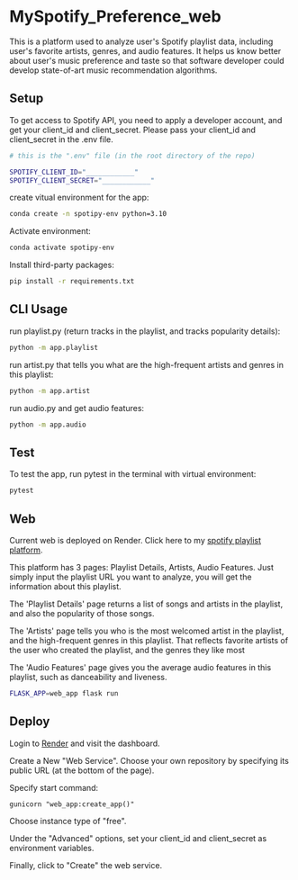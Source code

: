 # MySpotify_Preference_web

This is a platform used to analyze user's Spotify playlist data, including user's favorite artists, genres, and audio features. It helps us know better about user's music preference and taste so that software developer could develop state-of-art music recommendation algorithms.

## Setup

To get access to Spotify API, you need to apply a developer account, and get your client_id and client_secret. Please pass your client_id and client_secret in the .env file.

```sh
# this is the ".env" file (in the root directory of the repo)

SPOTIFY_CLIENT_ID="____________"
SPOTIFY_CLIENT_SECRET="____________"
```

create vitual environment for the app:

```sh
conda create -n spotipy-env python=3.10
```

Activate environment:
```sh
conda activate spotipy-env
```

Install third-party packages:

```sh
pip install -r requirements.txt
```

## CLI Usage

run playlist.py (return tracks in the playlist, and tracks popularity details):
```sh
python -m app.playlist
```

run artist.py that tells you what are the high-frequent artists and genres in this playlist:
```sh
python -m app.artist
```

run audio.py and get audio features:
```sh
python -m app.audio
```
## Test

To test the app, run pytest in the terminal with virtual environment:

```sh
pytest
```

## Web

Current web is deployed on Render. Click here to my [spotify playlist platform](https://spotify-playlist-platform.onrender.com/).

This platform has 3 pages: Playlist Details, Artists, Audio Features. Just simply input the playlist URL you want to analyze, you will get the information about this playlist.

The 'Playlist Details' page returns a list of songs and artists in the playlist, and also the popularity of those songs.

The 'Artists' page tells you who is the most welcomed artist in the playlist, and the high-frequent genres in this playlist. That reflects favorite artists of the user who created the playlist, and the genres they like most

The 'Audio Features' page gives you the average audio features in this playlist, such as danceability and liveness.

```sh
FLASK_APP=web_app flask run
```

## Deploy

Login to [Render](https://dashboard.render.com) and visit the dashboard.

Create a New "Web Service". Choose your own repository by specifying its public URL (at the bottom of the page).

Specify start command:

```
gunicorn "web_app:create_app()"
```

Choose instance type of "free".

Under the "Advanced" options, set your client_id and client_secret as environment variables.

Finally, click to "Create" the web service.

